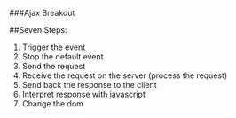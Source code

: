 ###Ajax Breakout

##Seven Steps:
1. Trigger the event
2. Stop the default event
3. Send the request
4. Receive the request on the server (process the request)
5. Send back the response to the client
6. Interpret response with javascript
7. Change the dom